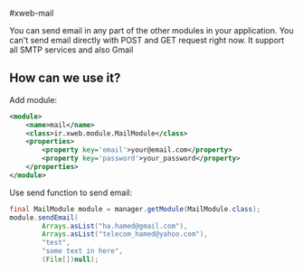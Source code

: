 #xweb-mail

You can send email in any part of the other modules in your application. You can't send email directly with POST and GET request right now. It support all SMTP services and also Gmail

## How can we use it?
Add module:

```xml
<module>
    <name>mail</name>
    <class>ir.xweb.module.MailModule</class>
    <properties>
        <property key='email'>your@email.com</property>
        <property key='password'>your_password</property>
    </properties>
</module>
```

Use send function to send email:
```java
final MailModule module = manager.getModule(MailModule.class);
module.sendEmail(
        Arrays.asList("ha.hamed@gmail.com"),
        Arrays.asList("telecom_hamed@yahoo.com"),
        "test",
        "some text in here",
        (File[])null);
```